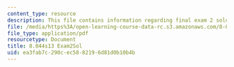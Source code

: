 ```yaml
---
content_type: resource
description: This file contains information regarding final exam 2 solution.
file: /media/https%3A/open-learning-course-data-rc.s3.amazonaws.com/8-044-statistical-physics-i-spring-2013/ea3fab7c290cec5882196d81d0b10b4b_MIT8_044S13_E2s.pdf
file_type: application/pdf
resourcetype: Document
title: 8.044s13 Exam2Sol
uid: ea3fab7c-290c-ec58-8219-6d81d0b10b4b
---
```

